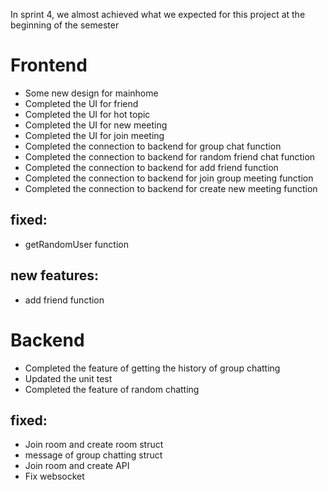 In sprint 4, we almost achieved what we expected for this project at the beginning of the semester

# Frontend
- Some new design for mainhome
- Completed the UI for friend
- Completed the UI for hot topic
- Completed the UI for new meeting
- Completed the UI for join meeting
- Completed the connection to backend for group chat function
- Completed the connection to backend for random friend chat function
- Completed the connection to backend for add friend function
- Completed the connection to backend for join group meeting function
- Completed the connection to backend for create new meeting function

## fixed:
- getRandomUser function

## new features:
- add friend function
 
 
# Backend
- Completed the feature of getting the history of group chatting 
- Updated the unit test
- Completed the feature of random chatting

## fixed:
- Join room and create room struct
- message of group chatting struct
- Join room and create API
- Fix websocket
